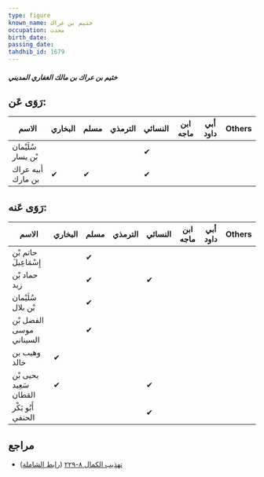 ```yaml
---
type: figure
known_name: خثيم بن عراك
occupation: محدث
birth_date:
passing_date:
tahdhib_id: 1679
---
```

##### خثيم بن عراك بن مالك الغفاري المديني

## رَوَى عَن:
| الاسم              | البخاري | مسلم | الترمذي | النسائي | ابن ماجه | أبي داود | Others |
| ------------------ | ------- | ---- | ------- | ------- | -------- | -------- | ------ |
| سُلَيْمان بْن يسار |         |      |         | ✔       |          |          |        |
| أبيه عراك بن مارك  | ✔       | ✔    |         | ✔       |          |          |        |
## رَوَى عَنه:
| الاسم                   | البخاري | مسلم | الترمذي | النسائي | ابن ماجه | أبي داود | Others |
| ----------------------- | ------- | ---- | ------- | ------- | -------- | -------- | ------ |
| حاتم بْن إِسْمَاعِيلَ   |         | ✔    |         |         |          |          |        |
| حماد بْن زيد            |         | ✔    |         | ✔       |          |          |        |
| سُلَيْمان بْن بلال      |         | ✔    |         |         |          |          |        |
| الفضل بْن موسى السيناني |         | ✔    |         |         |          |          |        |
| وهيب بن خالد            | ✔       |      |         |         |          |          |        |
| يحيى بْن سَعِيد القطان  | ✔       |      |         | ✔       |          |          |        |
| أَبُو بَكْر الحنفي      |         |      |         | ✔       |          |          |        |
## مراجع
- [تهذيب الكمال ٨-٢٢٩](obsidian://open?vault=Tahdhib-al-Kamal&file=Figures/١٦٧٩-خثيم%20بن%20عراك%20بن%20مالك%20الغفاري%20المديني) ([رابط الشاملة](https://shamela.ws/book/3722/3940))